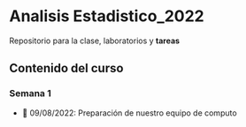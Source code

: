 # Analisis Estadistico_2022

Repositorio para la clase, laboratorios y **tareas**

## Contenido del curso

### Semana 1
  + :date: 09/08/2022: Preparación de nuestro equipo de computo
